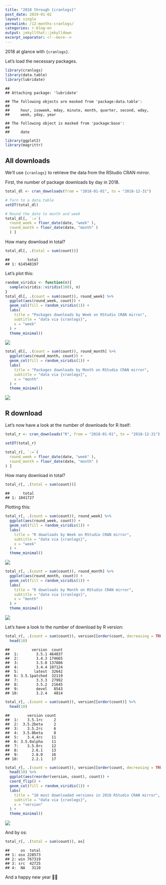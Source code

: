 ```yaml
---
title: "2018 through {cranlogs}"
post_date: 2019-01-02
layout: single
permalink: /12-months-cranlogs/
categories: r-blog-en
output: jekyllthat::jekylldown
excerpt_separator: <!--more-->
---
```


2018 at glance with `{cranlogs}`.

<!--more-->

Let’s load the necessary packages.

``` r
library(cranlogs)
library(data.table)
library(lubridate)
```

    ## 
    ## Attaching package: 'lubridate'

    ## The following objects are masked from 'package:data.table':
    ## 
    ##     hour, isoweek, mday, minute, month, quarter, second, wday,
    ##     week, yday, year

    ## The following object is masked from 'package:base':
    ## 
    ##     date

``` r
library(ggplot2)
library(magrittr)
```

## All downloads

We’ll use `{cranlogs}` to retrieve the data from the RStudio CRAN
mirror.

First, the number of package downloads by day in 2018.

``` r
total_dl <- cran_downloads(from = "2018-01-01", to = "2018-12-31")

# Turn to a data.table
setDT(total_dl)

# Round the date to month and week
total_dl[, `:=`(
  round_week = floor_date(date, "week" ),
  round_month = floor_date(date, "month" )
  ) ]
```

How many download in total?

``` r
total_dl[, .(total = sum(count))]
```

    ##        total
    ## 1: 614548197

Let’s plot this:

``` r
random_viridis <- function(n){
  sample(viridis::viridis(100), n)
}
total_dl[, .(count = sum(count)), round_week] %>%
  ggplot(aes(round_week, count)) + 
  geom_col(fill = random_viridis(1)) + 
  labs(
    title = "Packages downloads by Week on RStudio CRAN mirror", 
    subtitle = "data via {cranlogs}", 
    x = "week"
  ) + 
  theme_minimal()
```

![](../assets/img/unnamed-chunk-4-1.png)<!-- -->

``` r
total_dl[, .(count = sum(count)), round_month] %>%
  ggplot(aes(round_month, count)) + 
  geom_col(fill = random_viridis(1)) + 
  labs(
    title = "Packages downloads by Month on RStudio CRAN mirror", 
    subtitle = "data via {cranlogs}", 
    x = "month"
  ) + 
  theme_minimal()
```

![](../assets/img/unnamed-chunk-4-2.png)<!-- -->

## R download

Let’s now have a look at the number of downloads for R itself:

``` r
total_r <- cran_downloads("R", from = "2018-01-01", to = "2018-12-31")

setDT(total_r)

total_r[, `:=`(
  round_week = floor_date(date, "week" ),
  round_month = floor_date(date, "month" )
) ]
```

How many download in total?

``` r
total_r[, .(total = sum(count))]
```

    ##      total
    ## 1: 1041727

Plotting this:

``` r
total_r[, .(count = sum(count)), round_week] %>%
  ggplot(aes(round_week, count)) + 
  geom_col(fill = random_viridis(1)) + 
  labs(
    title = "R downloads by Week on RStudio CRAN mirror", 
    subtitle = "data via {cranlogs}", 
    x = "week"
  ) + 
  theme_minimal()
```

![](../assets/img/unnamed-chunk-7-1.png)<!-- -->

``` r
total_r[, .(count = sum(count)), round_month] %>%
  ggplot(aes(round_month, count)) + 
  geom_col(fill = random_viridis(1)) + 
  labs(
    title = "R downloads by Month on RStudio CRAN mirror", 
    subtitle = "data via {cranlogs}", 
    x = "month"
  ) + 
  theme_minimal()
```

![](../assets/img/unnamed-chunk-7-2.png)<!-- -->

Let’s have a look to the number of download by R
version:

``` r
total_r[, .(count = sum(count)), version][order(count, decreasing = TRUE)] %>%
  head(10)
```

    ##          version  count
    ##  1:        3.5.1 464837
    ##  2:        3.4.3 174665
    ##  3:        3.5.0 137886
    ##  4:        3.4.4 107124
    ##  5:       latest  32642
    ##  6: 3.5.1patched  32119
    ##  7:        3.3.3  27992
    ##  8:        3.5.2  21645
    ##  9:        devel   8543
    ## 10:        3.2.4   4814

``` r
total_r[, .(count = sum(count)), version][order(count)] %>%
  head(10)
```

    ##        version count
    ##  1:    3.5.1rc     2
    ##  2:  3.5.2beta     2
    ##  3:    3.5.2rc     6
    ##  4:  3.5.0beta     8
    ##  5:    3.4.4rc    11
    ##  6: 3.5.0alpha    11
    ##  7:    3.5.0rc    12
    ##  8:      2.6.1    13
    ##  9:      2.8.0    16
    ## 10:      2.2.1    17

``` r
total_r[, .(count = sum(count)), version][order(count, decreasing = TRUE)] %>%
  head(10) %>% 
  ggplot(aes(reorder(version, count), count)) +
  coord_flip() +
  geom_col(fill = random_viridis(1)) + 
  labs(
    title = "10 most downloaded versions in 2018 RStudio CRAN mirror", 
    subtitle = "data via {cranlogs}", 
    x = "version"
  ) + 
  theme_minimal()
```

![](../assets/img/unnamed-chunk-8-1.png)<!-- -->

And by os:

``` r
total_r[, .(total = sum(count)), os]
```

    ##     os  total
    ## 1: osx 228573
    ## 2: win 767319
    ## 3: src  42725
    ## 4:  NA   3110

And a happy new year 🎉🎉
